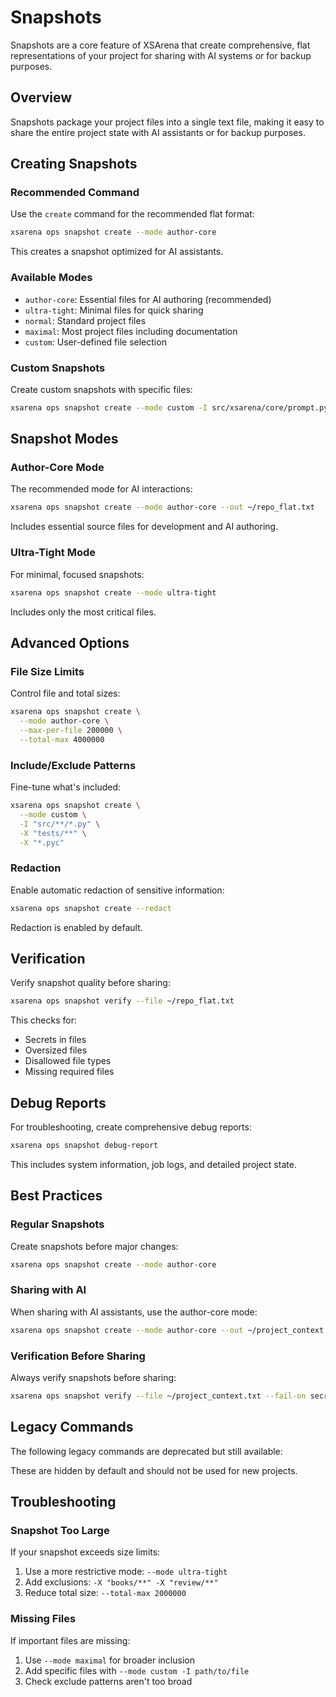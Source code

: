 # Snapshots

Snapshots are a core feature of XSArena that create comprehensive, flat representations of your project for sharing with AI systems or for backup purposes.

## Overview

Snapshots package your project files into a single text file, making it easy to share the entire project state with AI assistants or for backup purposes.

## Creating Snapshots

### Recommended Command

Use the `create` command for the recommended flat format:

```bash
xsarena ops snapshot create --mode author-core
```

This creates a snapshot optimized for AI assistants.

### Available Modes

- `author-core`: Essential files for AI authoring (recommended)
- `ultra-tight`: Minimal files for quick sharing
- `normal`: Standard project files
- `maximal`: Most project files including documentation
- `custom`: User-defined file selection

### Custom Snapshots

Create custom snapshots with specific files:

```bash
xsarena ops snapshot create --mode custom -I src/xsarena/core/prompt.py -I README.md
```

## Snapshot Modes

### Author-Core Mode

The recommended mode for AI interactions:

```bash
xsarena ops snapshot create --mode author-core --out ~/repo_flat.txt
```

Includes essential source files for development and AI authoring.

### Ultra-Tight Mode

For minimal, focused snapshots:

```bash
xsarena ops snapshot create --mode ultra-tight
```

Includes only the most critical files.

## Advanced Options

### File Size Limits

Control file and total sizes:

```bash
xsarena ops snapshot create \
  --mode author-core \
  --max-per-file 200000 \
  --total-max 4000000
```

### Include/Exclude Patterns

Fine-tune what's included:

```bash
xsarena ops snapshot create \
  --mode custom \
  -I "src/**/*.py" \
  -X "tests/**" \
  -X "*.pyc"
```

### Redaction

Enable automatic redaction of sensitive information:

```bash
xsarena ops snapshot create --redact
```

Redaction is enabled by default.

## Verification

Verify snapshot quality before sharing:

```bash
xsarena ops snapshot verify --file ~/repo_flat.txt
```

This checks for:
- Secrets in files
- Oversized files
- Disallowed file types
- Missing required files

## Debug Reports

For troubleshooting, create comprehensive debug reports:

```bash
xsarena ops snapshot debug-report
```

This includes system information, job logs, and detailed project state.

## Best Practices

### Regular Snapshots

Create snapshots before major changes:

```bash
xsarena ops snapshot create --mode author-core
```

### Sharing with AI

When sharing with AI assistants, use the author-core mode:

```bash
xsarena ops snapshot create --mode author-core --out ~/project_context.txt
```

### Verification Before Sharing

Always verify snapshots before sharing:

```bash
xsarena ops snapshot verify --file ~/project_context.txt --fail-on secrets
```

## Legacy Commands

The following legacy commands are deprecated but still available:



These are hidden by default and should not be used for new projects.

## Troubleshooting

### Snapshot Too Large

If your snapshot exceeds size limits:

1. Use a more restrictive mode: `--mode ultra-tight`
2. Add exclusions: `-X "books/**" -X "review/**"`
3. Reduce total size: `--total-max 2000000`

### Missing Files

If important files are missing:

1. Use `--mode maximal` for broader inclusion
2. Add specific files with `--mode custom -I path/to/file`
3. Check exclude patterns aren't too broad
